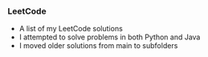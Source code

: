 ### LeetCode

* A list of my LeetCode solutions
* I attempted to solve problems in both Python and Java
* I moved older solutions from main to subfolders
